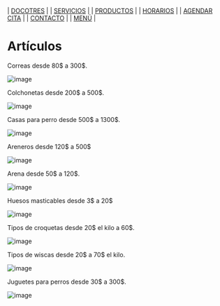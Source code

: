 | [DOCOTRES](./doctores.md) | | [SERVICIOS](./servicios.md) | | [PRODUCTOS](./productos.md) | | [HORARIOS](./horarios.md) | | [AGENDAR CITA](./agendar_cita.md) | | [CONTACTO](./contacto.md) | | [MENÚ](./index.md) |
# Artículos

Correas desde 80$ a 300$.

![image](https://user-images.githubusercontent.com/100097825/162326469-5c5ecb52-b29d-4c5c-b027-c2b4422dd03f.png)


Colchonetas desde 200$ a 500$.

![image](https://user-images.githubusercontent.com/100097825/162326532-07d185af-1d33-4bc4-afc2-2754864fde41.png)


Casas para perro desde 500$ a 1300$.

![image](https://user-images.githubusercontent.com/100097825/162326568-54024b1b-fc9a-440f-840e-226378e5ec10.png)


Areneros desde 120$ a 500$

![image](https://user-images.githubusercontent.com/100097825/162326621-7392c315-3d51-4466-a101-b7aad2ec150e.png)


Arena desde 50$ a 120$.

![image](https://user-images.githubusercontent.com/100097825/162326684-2e276ba9-8bf8-486f-a05e-794912cbf6d1.png)

Huesos masticables desde 3$ a 20$

![image](https://user-images.githubusercontent.com/100097825/162326729-52cac38c-414a-488f-ba88-e08921573e34.png)

Tipos de croquetas desde 20$ el kilo a 60$.

![image](https://user-images.githubusercontent.com/100097825/162326791-09d195b4-7e46-4a04-b6a7-aa28ae38516f.png)

Tipos de wiscas desde 20$ a 70$ el kilo.

![image](https://user-images.githubusercontent.com/100097825/162326839-95481e1b-62a9-4130-9324-840b3c73cc33.png)

Juguetes para perros desde 30$ a 300$.

![image](https://user-images.githubusercontent.com/100097825/162326946-c04da8db-de0b-4601-af78-9eee91c117ae.png)
